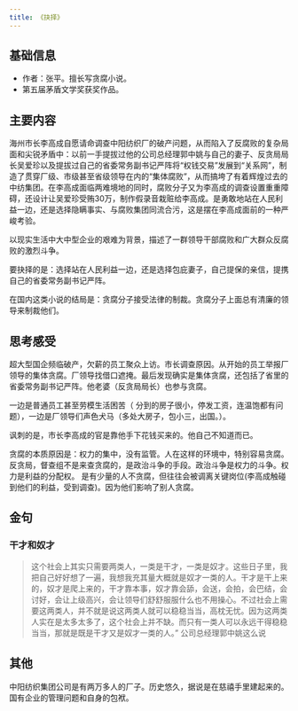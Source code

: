 ```yaml
---
title: 《抉择》
---
```


## 基础信息
* 作者：张平。擅长写贪腐小说。
* 第五届茅盾文学奖获奖作品。

## 主要内容
海州市长李高成自愿请命调查中阳纺织厂的破产问题，从而陷入了反腐败的复杂局面和尖锐矛盾中：以前一手提拔过他的公司总经理郭中姚与自己的妻子、反贪局局长吴爱珍以及提拔过自己的省委常务副书记严阵将“权钱交易”发展到“关系网”，制造了贯穿厂级、市级甚至省级领导在内的“集体腐败”，从而搞垮了有着辉煌过去的中纺集团。在李高成面临两难境地的同时，腐败分子又为李高成的调查设置重重障碍，还设计让吴爱珍受贿30万，制作假录音栽赃给李高成。是勇敢地站在人民利益一边，还是选择隐瞒事实、与腐败集团同流合污，这是摆在李高成面前的一种严峻考验。

以现实生活中大中型企业的艰难为背景，描述了一群领导干部腐败和广大群众反腐败的激烈斗争。

要抉择的是：选择站在人民利益一边，还是选择包庇妻子，自己提保的亲信，提携自己的省委常务副书记严阵。

在国内这类小说的结局是：贪腐分子接受法律的制裁。贪腐分子上面总有清廉的领导来制裁他们。

## 思考感受
超大型国企频临破产，欠薪的员工聚众上访。市长调查原因。从开始的员工举报厂领导的集体贪腐。厂领导找借口遮掩。最后发现确实是集体贪腐，还包括了省里的省委常务副书记严阵。他老婆（反贪局局长）也参与贪腐。

一边是普通员工甚至劳模生活困苦（ 分到的房子很小，停发工资，连温饱都有问题），一边是厂领导们声色犬马（多处大房子，包小三，出国。）。

讽刺的是，市长李高成的官是靠他手下花钱买来的。他自己不知道而已。

贪腐的本质原因是：权力的集中，没有监管。人在这样的环境中，特别容易贪腐。反贪局，督查组不是来查贪腐的，是政治斗争的手段。政治斗争是权力的斗争。权力是利益的分配权。
是有少量的人不贪腐，但往往会被调离关键岗位(李高成触碰到他们的利益，受到调查)。因为他们影响了别人贪腐。

## 金句
### 干才和奴才
> 这个社会上其实只需要两类人，一类是干才，一类是奴才。这些日子里，我把自己好好想了一遍，我想我充其量大概就是奴才一类的人。干才是干上来的，奴才是爬上来的，干才靠本事，奴才靠会舔，会送，会拍，会巴结，会讨好，会让上级高兴，会让领导们舒舒服服什么也不用操心。不过社会上需要这两类人，并不就是说这两类人就可以稳稳当当，高枕无忧。因为这两类人实在是太多太多了，这个社会上并不缺。而只有一类人可以永远干得稳稳当当，那就是既是干才又是奴才一类的人。”
> 公司总经理郭中姚这么说

## 其他
中阳纺织集团公司是有两万多人的厂子。历史悠久，据说是在慈禧手里建起来的。
国有企业的管理问题和自身的包袱。


